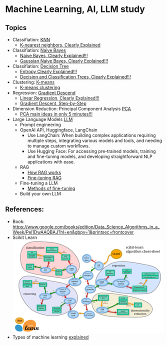 # Machine Learning, AI, LLM study

## Topics

+ Classifiation: [KNN](./learn-knn.py)
    + [K-nearest neighbors, Clearly Explained](https://www.youtube.com/watch?v=HVXime0nQeI&t=259s)
+ Classifiation: [Naive Bayes](./learn-naivebayes.py)
    + [Naive Bayes, Clearly Explained!!!](https://www.youtube.com/watch?v=O2L2Uv9pdDA)
    + [Gaussian Naive Bayes, Clearly Explained!!!](https://www.youtube.com/watch?v=H3EjCKtlVog)
+ Classifiation: [Decision Tree](./learn-decisiontree.py)
    + [Entropy Clearly Explained!!!](https://www.youtube.com/watch?v=YtebGVx-Fxw&t=882s)
    + [Decision and Classification Trees, Clearly Explained!!!](https://www.youtube.com/watch?v=_L39rN6gz7Y)
+ Clustering: [K-means](./learn-kmean.py)
    + [K-means clustering](https://www.youtube.com/watch?v=4b5d3muPQmA)
+ Regression: [Gradient Descend](./learn-regression-gradientdescend.py)
    + [Linear Regression, Clearly Explained!!!](https://www.youtube.com/watch?v=7ArmBVF2dCs)
    + [Gradient Descent, Step-by-Step](https://www.youtube.com/watch?v=sDv4f4s2SB8&t=1063s)
+ Dimension Reduction: Principal Component Analysis [PCA](./learn-pca-dimemreduction.py)
    + [PCA main ideas in only 5 minutes!!!](https://www.youtube.com/watch?v=HMOI_lkzW08)
+ Large Language Models [LLM](https://www.youtube.com/playlist?list=PLz-ep5RbHosU2hnz5ejezwaYpdMutMVB0)
    + Prompt engineering
    + OpenAI API, Huggingface, LangChain
        + Use LangChain: When building complex applications requiring multiple steps, integrating various models and tools, and needing to manage custom workflows.
        + Use Hugging Face: For accessing pre-trained models, training and fine-tuning models, and developing straightforward NLP applications with ease.
    + RAG
        + [How RAG works](./RAG.md)
        + [Fine-tuning RAG](./RAGTuning.md)
    + Fine-tuning a LLM
        + [Methods of fine-tuning](./FineTuneLLM.md)
    + Build your own LLM

## References:
+ Book: https://www.google.com/books/edition/Data_Science_Algorithms_in_a_Week/Pel1DwAAQBAJ?hl=en&gbpv=1&printsec=frontcover
+ Scikit Learn <img src="./scikit-learn_map.png" alt="plugin" style="zoom: 50%;" />
+ Types of machine learning [explained](./MachineLearning.md)